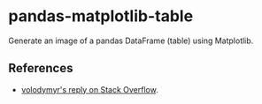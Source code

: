 # pandas-matplotlib-table

Generate an image of a pandas DataFrame (table) using Matplotlib.

## References

- [volodymyr's reply on Stack Overflow](https://stackoverflow.com/a/39358722).
